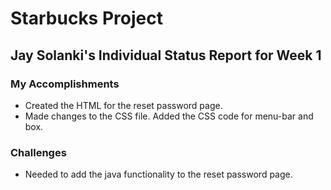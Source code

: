 # Starbucks Project

## Jay Solanki's Individual Status Report for Week 1

### My Accomplishments

* Created the HTML for the reset password page.
* Made changes to the CSS file. Added the CSS code for menu-bar and box.

### Challenges

* Needed to add the java functionality to the reset password page.
